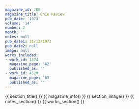 ```yaml
---
magazine_id: 700
magazine_title: Ohio Review
pub_date: '1973'
volume: '14'
number: 2
month: ''
notes: null
pub_date1: 31/12/1973
pub_date2: null
image: null
works_included:
- work_id: 1874
  magazine_page: '62'
  published_as: ''
- work_id: 4520
  magazine_page: '63'
  published_as: ''
---
```


{{ section_title() }}
{{ magazine_info() }}
{{ section_image() }}
{{ notes_section() }}
{{ works_section() }}
